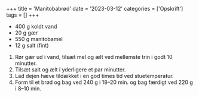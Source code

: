 +++
title = 'Manitobabrød'
date = '2023-03-12'
categories = ['Opskrift']
tags = []
+++

* 400 g koldt vand
* 20 g gær
* 550 g manitobamel
* 12 g salt (fint)

1. Rør gær ud i vand, tilsæt mel og ælt ved mellemste trin i godt 10 minutter.
2. Tilsæt salt og ælt i yderligere et par minutter.
3. Lad dejen hæve tildækket i en god times tid ved stuetemperatur.
4. Form til et brød og bag ved 240 g i 18–20 min. og bag færdigt ved 220 g i 8–10 min.

